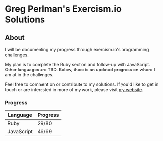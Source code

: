 # Greg Perlman's Exercism.io Solutions

## About

I will be documenting my progress through exercism.io's programming challenges.

My plan is to complete the Ruby section and follow-up with JavaScript. Other languages are TBD. Below, there is an updated progress on where I am at in the challenges.

Feel free to comment on or contribute to my solutions. If you'd like to get in touch or are interested in more of my work, please visit <a href='http://gregperlman.net'>my website</a>.

### Progress

|Language|Progress|
|--------|--------|
|Ruby    |29/80   |
|JavaScript|46/69  |
